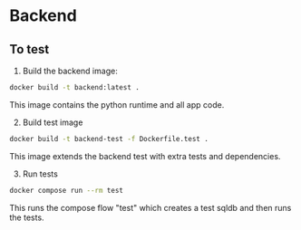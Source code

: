 # Backend

## To test

1. Build the backend image:
```bash
docker build -t backend:latest .
```
This image contains the python runtime and all app code.


2. Build test image
```bash
docker build -t backend-test -f Dockerfile.test .
```
This image extends the backend test with extra tests and dependencies.

3. Run tests
```bash
docker compose run --rm test
```
This runs the compose flow "test" which creates a test sqldb and then runs the tests.
